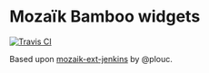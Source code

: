 # Mozaïk Bamboo widgets

[![Travis CI](https://img.shields.io/travis/swissmanu/mozaik-ext-bamboo.svg?style=flat-square)](https://travis-ci.org/swissmanu/mozaik-ext-bamboo)

Based upon [mozaik-ext-jenkins](https://github.com/plouc/mozaik-ext-jenkins) by @plouc.